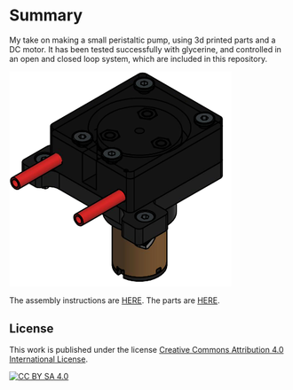 # Summary

My take on making a small peristaltic pump, using 3d printed parts and a DC motor. It has been tested successfully with glycerine, and controlled in an open and closed loop system, which are included in this repository.

<img src="/img/isobomb.png" width="400">

The assembly instructions are [HERE](https://jkugalde.github.io/portfolio/ppdc/).
The parts are [HERE](https://grabcad.com/library/3dp-peristaltic-pump-2).

## License

This work is published under the license [Creative Commons Attribution 4.0 International
License][cc-by-sa].

[![CC BY SA 4.0][cc-by-sa-image]][cc-by-sa]

[cc-by-sa]: https://creativecommons.org/licenses/by-sa/4.0/
[cc-by-sa-image]: https://i.creativecommons.org/l/by-sa/4.0/88x31.png




